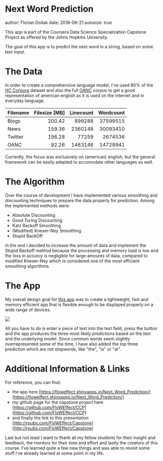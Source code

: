 Next Word Prediction
========================================================
author: Florian Dollak
date: 2018-08-21
autosize: true

This app is part of the Coursera Data Science Specialization Capstone Project as offered by the Johns Hopkins University.

The goal of this app is to predict the next word in a string, based on some text input. 

The Data
========================================================

In order to create a comprehensive language model, I've used 80% of the [HC Corpora](https://d396qusza40orc.cloudfront.net/dsscapstone/dataset/Coursera-SwiftKey.zip) dataset and also the full [OANC](http://www.anc.org/) corpus to get a good representation of american english as it is used on the internet and in everyday language.


|Filename | Filesize [MB]| Linecount| Wordcount|
|:--------|-------------:|---------:|---------:|
|Blogs    |        200.42|    899288|  37599515|
|News     |        159.36|   2360148|  30093410|
|Twitter  |        196.28|     77259|   2674536|
|OANC     |         92.26|   1463146|  14728941|

Currently, the focus was exclusively on (american) english, but the general framework can be easily adapted to accomodate other languages as well.

The Algorithm
========================================================

Over the course of development I have implemented various smoothing and discounting techniques to prepare the data properly for prediction. Among the implemented methods were:

* Absolute Discounting
* Good Turing Discounting
* Katz Backoff Smoothing
* (Modified) Kneser-Ney Smoothing
* Stupid BackOff

In the end I decided to increase the amount of data and implement the Stupid Backoff method because the processing and memory load is low and the loss in accurcy is negligible for large amounts of data, compared to modified Kneser-Ney which is considered one of the most efficient smoothing algorithms.

The App
========================================================

My overall design goal for [this app](https://floweffect.shinyapps.io/Next_Word_Prediction/)  was to create a lightweight, fast and memory efficient app that is flexible enough to be displayed properly on a wide range of devices.

![](appexample.png)

All you have to do is enter a piece of text into the text field, press the button and the app produces the three most likely predictions based on the text and the underlying model. Since common words seem slightly overrepresented some of the time, I have also added the top three prediction which are not stopwords, like "the", "is" or "at".

Additional Information & Links
========================================================

For reference, you can find:

* the app here [https://floweffect.shinyapps.io/Next_Word_Prediction/](https://floweffect.shinyapps.io/Next_Word_Prediction/)
* my github page for the capstone project here [https://github.com/FloWEffect/CCP](https://github.com/FloWEffect/CCP)
* and finally the link to this presentation [http://rpubs.com/FloWEffect/Capstone](http://rpubs.com/FloWEffect/Capstone)

Last but not least I want to thank all my fellow students for their insight and feedback, the mentors for their time and effort and lastly the creators of this course. I've learned quite a few new things and was able to revisit some stuff I've already learned at some point in my life.
